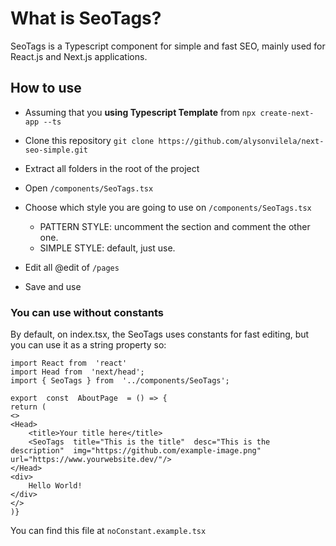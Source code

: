 # What is SeoTags?

SeoTags is a Typescript component for simple and fast SEO, mainly used for React.js and Next.js applications.


## How to use
- Assuming that you **using Typescript Template** from `
npx create-next-app --ts
`

 - Clone this repository `git clone https://github.com/alysonvilela/next-seo-simple.git`
 - Extract all folders in the root of the project
 - Open `/components/SeoTags.tsx`
 - Choose which style you are going to use on `/components/SeoTags.tsx`
	 - PATTERN STYLE: uncomment the section and comment the other one.
	 - SIMPLE STYLE: default, just use.
 - Edit all @edit of `/pages`
 - Save and use

### You can use without constants
By default, on index.tsx, the SeoTags uses constants for fast editing, but you can use it as a string property so:

    import React from  'react'
    import Head from  'next/head';
    import { SeoTags } from  '../components/SeoTags';
    
    export  const  AboutPage  = () => {
    return (
    <>
    <Head>   
	    <title>Your title here</title>    
	    <SeoTags  title="This is the title"  desc="This is the 		description"  img="https://github.com/example-image.png"  url="https://www.yourwebsite.dev/"/>    
    </Head>    
    <div>    
	    Hello World!
    </div>
    </>
    )}
You can find this file at `noConstant.example.tsx`


